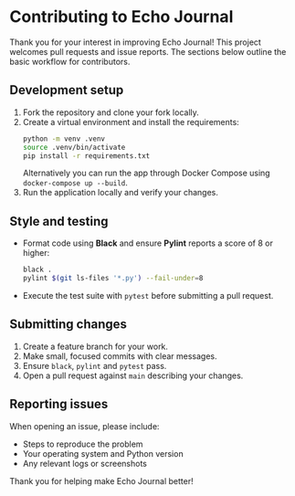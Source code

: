# Contributing to Echo Journal

Thank you for your interest in improving Echo Journal! This project welcomes pull requests and issue reports. The sections below outline the basic workflow for contributors.

## Development setup

1. Fork the repository and clone your fork locally.
2. Create a virtual environment and install the requirements:
   ```sh
   python -m venv .venv
   source .venv/bin/activate
   pip install -r requirements.txt
   ```
   Alternatively you can run the app through Docker Compose using `docker-compose up --build`.
3. Run the application locally and verify your changes.

## Style and testing

- Format code using **Black** and ensure **Pylint** reports a score of 8 or higher:
  ```sh
  black .
  pylint $(git ls-files '*.py') --fail-under=8
  ```
- Execute the test suite with `pytest` before submitting a pull request.

## Submitting changes

1. Create a feature branch for your work.
2. Make small, focused commits with clear messages.
3. Ensure `black`, `pylint` and `pytest` pass.
4. Open a pull request against `main` describing your changes.

## Reporting issues

When opening an issue, please include:

- Steps to reproduce the problem
- Your operating system and Python version
- Any relevant logs or screenshots

Thank you for helping make Echo Journal better!
